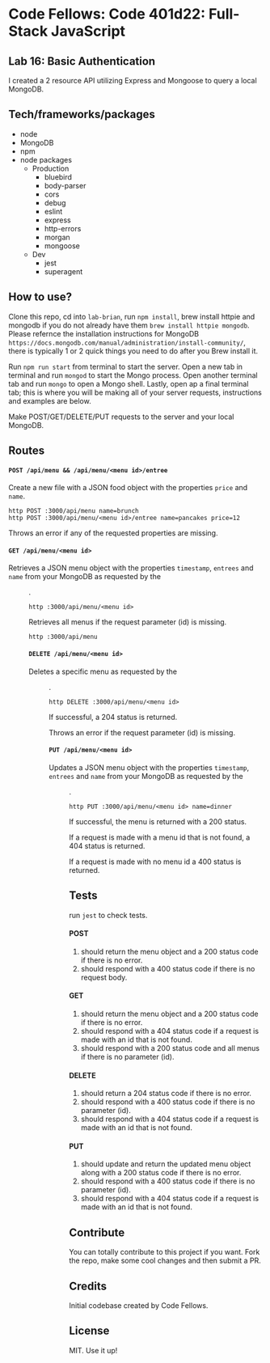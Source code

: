 # Code Fellows: Code 401d22: Full-Stack JavaScript

## Lab 16: Basic Authentication

I created a 2 resource API utilizing Express and Mongoose to query a local MongoDB.

## Tech/frameworks/packages

- node 
- MongoDB
- npm
- node packages
  - Production
    - bluebird
    - body-parser 
    - cors
    - debug
    - eslint
    - express
    - http-errors
    - morgan
    - mongoose
  - Dev
    - jest
    - superagent


## How to use?
Clone this repo, cd into `lab-brian`, run `npm install`, brew install httpie and mongodb if you do not already have them `brew install httpie mongodb`. Please refernce the installation instructions for MongoDB `https://docs.mongodb.com/manual/administration/install-community/`, there is typically 1 or 2 quick things you need to do after you Brew install it. 

Run `npm run start` from terminal to start the server. Open a new tab in terminal and run `mongod` to start the Mongo process. Open another terminal tab and run `mongo` to open a Mongo shell. Lastly, open ap a final terminal tab; this is where you will be making all of your server requests, instructions and examples are below.

Make POST/GET/DELETE/PUT requests to the server and your local MongoDB.

## Routes

#### `POST /api/menu && /api/menu/<menu id>/entree`

Create a new file with a JSON food object with the properties `price` and `name`.

```
http POST :3000/api/menu name=brunch
http POST :3000/api/menu/<menu id>/entree name=pancakes price=12
```

Throws an error if any of the requested properties are missing.


#### `GET /api/menu/<menu id>`

Retrieves a JSON menu object with the properties `timestamp`, `entrees` and `name` from your MongoDB as requested by the <menu id>.

```
http :3000/api/menu/<menu id>
```

Retrieves all menus if the request parameter (id) is missing.

```
http :3000/api/menu
```

#### `DELETE /api/menu/<menu id>`

Deletes a specific menu as requested by the <menu id>.

```
http DELETE :3000/api/menu/<menu id>
```

If successful, a 204 status is returned.

Throws an error if the request parameter (id) is missing.


#### `PUT /api/menu/<menu id>`

Updates a JSON menu object with the properties `timestamp`, `entrees` and `name` from your MongoDB as requested by the <menu id>.

```
http PUT :3000/api/menu/<menu id> name=dinner
```

If successful, the menu is returned with a 200 status.

If a request is made with a menu id that is not found, a 404 status is returned.

If a request is made with no menu id a 400 status is returned.

## Tests

run `jest` to check tests.

#### POST

1. should return the menu object and a 200 status code if there is no error.
2. should respond with a 400 status code if there is no request body.

#### GET

1. should return the menu object and a 200 status code if there is no error.
2. should respond with a 404 status code if a request is made with an id that is not found.
3. should respond with a 200 status code and all menus if there is no parameter (id).

#### DELETE

1. should return a 204 status code if there is no error.
2. should respond with a 400 status code if there is no parameter (id).
3. should respond with a 404 status code if a request is made with an id that is not found.

#### PUT

1. should update and return the updated menu object along with a 200 status code if there is no error.
2. should respond with a 400 status code if there is no parameter (id).
3. should respond with a 404 status code if a request is made with an id that is not found.

## Contribute

You can totally contribute to this project if you want. Fork the repo, make some cool changes and then submit a PR.

## Credits

Initial codebase created by Code Fellows.

## License

MIT. Use it up!
